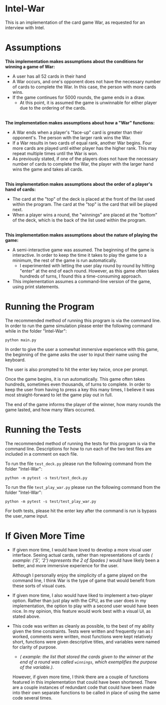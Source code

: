 # Intel-War
This is an implementation of the card game War, as requested for an interview with Intel.

# Assumptions
**This implementation makes assumptions about the conditions for winning a game of War:**

* A user has all 52 cards in their hand 
* A War occurs, and one's opponent does not have the necessary number of cards to complete the War. In this case, the person with more cards wins. 
* If the game continues for 5000 rounds, the game ends in a draw. 
    * At this point, it is assumed the game is unwinnable for either player due to the ordering of the cards. 

\
**The implementation makes assumptions about how a "War" functions:**

* A War ends when a player's "face-up" card is greater than their opponent's. The person with the larger rank wins the War. 
* If a War results in two cards of equal rank, another War begins. Four more cards are played until either player has the higher rank. This may repeat multiple times until the War is won. 
* As previously stated, if one of the players does not have the necessary number of cards to complete 
the War, the player with the larger hand wins the game and takes all cards.

\
**This implementation makes assumptions about the order of a player's hand of cards:** 

* The card at the "top" of the deck is placed at the front of the list used within the program. The card at the "top" is the card that will be played next.
* When a player wins a round, the "winnings" are placed at the "bottom" of the deck, which is the back of the list used within the program. 

\
**This implementation makes assumptions about the nature of playing the game:** 

* A semi-interactive game was assumed. The beginning of the game is interactive. In order to
keep the time it takes to play the game to a minimum, the rest of the game is run automatically.
    * I experimented with letting the user play round by round by hitting "enter" at the end of each round. 
    However, as this game often takes hundreds of turns, I found this a time-consuming approach.
* This implementation assumes a command-line version of the game, using print statements. 


# Running the Program
The recommended method of running this program is via the command line. In order to run the game simulation please enter the following command while in the folder "Intel-War": 

`python main.py`

In order to give the user a somewhat immersive experience with this game, the beginning of the game 
asks the user to input their name using the keyboard. 

The user is also prompted to hit the enter key twice, once per prompt.

Once the game begins, it is run automatically. This game often takes hundreds, sometimes even thousands,
of turns to complete. In order to keep the user from having to press a key this many times, 
I believe it was most straight-forward to let the game play out in full. 

The end of the game informs the player of the winner, how many rounds the game lasted, and how many Wars occurred. 


# Running the Tests

The recommended method of running the tests for this program is via the command line. Descriptions for how to run each of the two test files are included in a comment on each file. 

To run the file `test_deck.py` please run the following command from the folder "Intel-War": 

`python -m pytest -s test/test_deck.py`

To run the file `test_play_war.py` please run the following command from the folder "Intel-War": 

`python -m pytest -s test/test_play_war.py`

For both tests, please hit the enter key after the command is run is bypass the user_name input.

# If Given More Time

* If given more time, I would have loved to develop a more visual user interface. Seeing actual cards, 
rather than representations of cards *( example: ('S', '2') represents the 2 of Spades )* would have likely
been a better, and more immersive experience for the user. 

    Although I personally enjoy the simplicity of a game played on the command line, I think War is the 
type of game that would benefit from these sorts of visual cues. 



* If given more time, I also would have liked to implement a two-player option. Rather than just play
with the CPU, as the user does in my implementation, the option to play with a second user would have
been nice. In my opinion, this feature would work best with a visual UI, as stated above. 


* This code was written as cleanly as possible, to the best of my ability given the time constraints.
Tests were written and frequently ran as I worked, comments were written, most functions were kept relatively short,
functions were given descriptive titles, and variables were named 
for clarity of purpose.

    * *( example: the list that stored the cards given to the winner at the end 
of a round was called `winnings`, which exemplifies the purpose of the variable.)*.

    However, if given more time, I think there are a couple of functions featured in this 
    implementation that could have been shortened. There are a couple instances of 
    redundant code that could have been made into their own separate functions to be called
    in place of using the same code several times.
